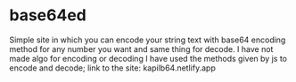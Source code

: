 # base64ed
Simple site in which you can encode your string text with base64 encoding method for any number you want and same thing for decode. I have not made algo for encoding or decoding I have used the methods given by js to encode and decode;
link to the site: kapilb64.netlify.app

